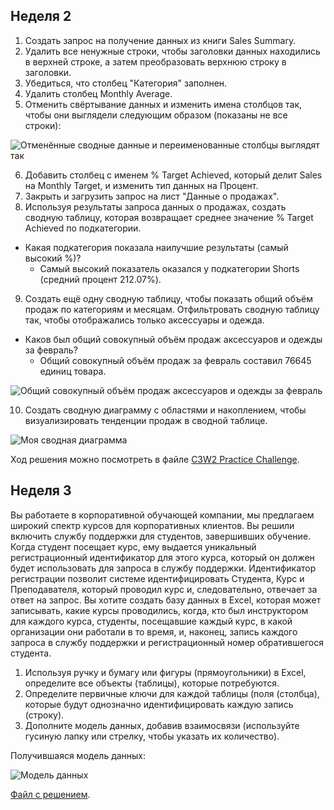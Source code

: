 ## Неделя 2

1. Создать запрос на получение данных из книги Sales Summary.
2. Удалить все ненужные строки, чтобы заголовки данных находились в верхней строке, а затем преобразовать верхнюю строку в заголовки.
3. Убедиться, что столбец "Категория" заполнен.
4. Удалить столбец Monthly Average.
5. Отменить свёртывание данных и изменить имена столбцов так, чтобы они выглядели следующим образом (показаны не все строки):
<!---->
![Отменённые сводные данные и переименованные столбцы выглядят так](https://github.com/lprosh/junior-analyst-portfolio/tree/main/Excel%20Power%20Tools%20for%20Data%20Analysis/unpivoted_data_and_renamed_columns.png)
<!---->
6. Добавить столбец с именем % Target Achieved, который делит Sales на Monthly Target, и изменить тип данных на Процент.
7. Закрыть и загрузить запрос на лист "Данные о продажах".
8. Используя результаты запроса данных о продажах, создать сводную таблицу, которая возвращает среднее значение % Target Achieved по подкатегории.
* Какая подкатегория показала наилучшие результаты (самый высокий %)?
  * Самый высокий показатель оказался у подкатегории Shorts (средний процент 212.07%).
9. Создать ещё одну сводную таблицу, чтобы показать общий объём продаж по категориям и месяцам. Отфильтровать сводную таблицу так, чтобы  отображались только аксессуары и одежда.
* Каков был общий совокупный объём продаж аксессуаров и одежды за февраль?
  * Общий совокупный объём продаж за февраль составил 76645 единиц товара.
<!---->
![Общий совокупный объём продаж аксессуаров и одежды за февраль](https://github.com/lprosh/junior-analyst-portfolio/tree/main/Excel%20Power%20Tools%20for%20Data%20Analysis/total_sales_for_accessories_and_clothes_for_february.jpg)
<!---->
10. Создать сводную диаграмму с областями и накоплением, чтобы визуализировать тенденции продаж в сводной таблице.
<!---->
![Моя сводная диаграмма](https://github.com/lprosh/junior-analyst-portfolio/tree/main/Excel%20Power%20Tools%20for%20Data%20Analysis/my_pivot_charts.png)

Ход решения можно посмотреть в файле [C3W2 Practice Challenge](https://github.com/lprosh/junior-analyst-portfolio/tree/main/Excel%20Power%20Tools%20for%20Data%20Analysis/C3W2%20Practice%20Challenge.xlsx).

## 
## Неделя 3

Вы работаете в корпоративной обучающей компании, 
мы предлагаем широкий спектр курсов для корпоративных 
клиентов. Вы решили включить службу поддержки 
для студентов, завершивших обучение. Когда студент 
посещает курс, ему выдается уникальный 
регистрационный идентификатор для этого курса, 
который он должен будет использовать для запроса 
в службу поддержки. Идентификатор регистрации 
позволит системе идентифицировать Студента, 
Курс и Преподавателя, который проводил курс и, 
следовательно, отвечает за ответ на запрос. 
Вы хотите создать базу данных в Excel, которая может 
записывать, какие курсы проводились, когда, кто был
инструктором для каждого курса, студенты, 
посещавшие каждый курс, в какой организации они работали 
в то время, и, наконец, запись каждого запроса в службу 
поддержки и регистрационный номер обратившегося студента.

1. Используя ручку и бумагу или фигуры 
(прямоугольники) в Excel, определите все объекты 
(таблицы), которые потребуются.
2. Определите первичные ключи для каждой таблицы 
(поля (столбца), которые будут однозначно 
идентифицировать каждую запись (строку).
3. Дополните модель данных, добавив взаимосвязи 
(используйте гусиную лапку или стрелку, чтобы 
указать их количество).

Получившаяся модель данных:

![Модель данных](https://github.com/lprosh/junior-analyst-portfolio/tree/main/Excel%20Power%20Tools%20for%20Data%20Analysis/my_scheme.png)


[Файл с решением](https://github.com/lprosh/junior-analyst-portfolio/tree/main/Excel%20Power%20Tools%20for%20Data%20Analysis/C3W3%20Practice%20Challenge.xlsx).
